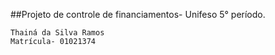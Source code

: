 ##Projeto de controle de financiamentos- Unifeso 5° período.

```
Thainá da Silva Ramos
Matrícula- 01021374
```
